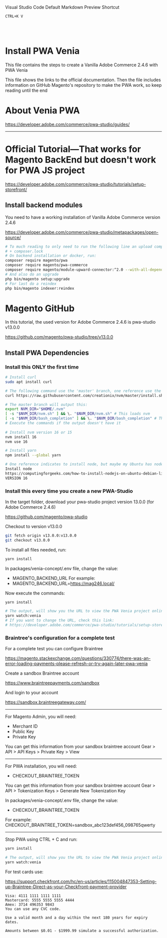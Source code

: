 Visual Studio Code Default Markdown Preview Shortcut
```
CTRL+K V
```
<br>
<br>

# Install PWA Venia

This file contains the steps to create a Vanilla Adobe Commerce 2.4.6 with PWA Venia

This file shows the links to the official documentation.
Then the file includes information on GitHub Magento's repository to make the PWA work, so keep reading until the end

# About Venia PWA

https://developer.adobe.com/commerce/pwa-studio/guides/

---

# Official Tutorial—That works for Magento BackEnd but doesn't work for PWA JS project

https://developer.adobe.com/commerce/pwa-studio/tutorials/setup-storefront/


## Install backend modules

You need to have a working installation of Vanilla Adobe Commerce version 2.4.6

https://developer.adobe.com/commerce/pwa-studio/metapackages/open-source/


```bash
# To much reading to only need to run the following line an upload composer.json changes XD
# + composer.lock
# On backend installation or docker, run:
composer require magento/pwa
composer require magento/pwa-commerce
composer require magento/module-upward-connector:^2.0 --with-all-dependencies
# And also do an upgrade 
php bin/magento setup:upgrade
# For last do a reindex
php bin/magento indexer:reindex
```


# Magento GitHub

In this tutorial, the used version for Adobe Commerce 2.4.6 is pwa-studio v13.0.0

https://github.com/magento/pwa-studio/tree/v13.0.0


## Install PWA Dependencies

### Install this ONLY the first time

```bash
# Install curl
sudo apt install curl

# The following command use the 'master' branch, one reference use the branch v0.33.0
curl https://raw.githubusercontent.com/creationix/nvm/master/install.sh | bash

# The master branch will output this:
export NVM_DIR="$HOME/.nvm" 
[ -s "$NVM_DIR/nvm.sh" ] && \. "$NVM_DIR/nvm.sh" # This loads nvm
[ -s "$NVM_DIR/bash_completion" ] && \. "$NVM_DIR/bash_completion" # This loads nvm bash_completion 
# Execute the commands if the output doesn't have it
 
# Install nvm version 16 or 15
nvm install 16
nvm use 16

# Install yarn
npm install --global yarn

# One reference indicates to install node, but maybe my Ubuntu has node installation by default
Install node 
https://computingforgeeks.com/how-to-install-nodejs-on-ubuntu-debian-linux-mint/ 
VERSION 16
```



### Install this every time you create a new PWA-Studio

In the target folder, download your pwa-studio project version 13.0.0 (for Adobe Commerce 2.4.6)

https://github.com/magento/pwa-studio

Checkout to version v13.0.0

```bash
git fetch origin v13.0.0:v13.0.0
git checkout v13.0.0
```

To install all files needed, run:

```bash
yarn install
```

In packages/venia-concept/.env file, change the value:
- MAGENTO_BACKEND_URL
For example:
- MAGENTO_BACKEND_URL=https://mag246.local/

Now execute the commands:
```bash
yarn install

# The output, will show you the URL to view the PWA Venia project online
yarn watch:venia
# If you want to change the URL, check this link:
# https://developer.adobe.com/commerce/pwa-studio/tutorials/setup-storefront/#add-a-custom-hostname-and-ssl-cert
```

### Braintree's configuration for a complete test

For a complete test you can configure Braintree

https://magento.stackexchange.com/questions/330774/there-was-an-error-loading-payments-please-refresh-or-try-again-later-pwa-venia

Create a sandbox Braintree account

https://www.braintreepayments.com/sandbox

And login to your account

https://sandbox.braintreegateway.com/

---

For Magento Admin, you will need:
- Merchant ID
- Public Key
- Private Key

You can get this information from your sandbox braintree account
Gear > API > API Keys > Private Key > View

---

For PWA installation, you will need:
- CHECKOUT_BRAINTREE_TOKEN

You can get this information from your sandbox braintree account 
Gear > API > Tokenization Keys > Generate New Tokenization Key

In packages/venia-concept/.env file, change the value:
- CHECKOUT_BRAINTREE_TOKEN

For example:
CHECKOUT_BRAINTREE_TOKEN=sandbox_abc123def456_098765qwerty

---

Stop PWA using CTRL + C and run:
```bash
yarn install

# The output, will show you the URL to view the PWA Venia project online
yarn watch:venia
```


For test cards use:

https://support.checkfront.com/hc/en-us/articles/115004847353-Setting-up-Braintree-Direct-as-your-Checkfront-payment-provider
```text
Visa: 4111 1111 1111 1111
Mastercard: 5555 5555 5555 4444
Amex: 3714 496353 9843
You can use any CVC code.

Use a valid month and a day within the next 180 years for expiry dates.

Amounts between $0.01 - $1999.99 simulate a successful authorization.
```

